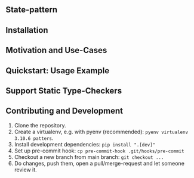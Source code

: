 State-pattern
---

Installation
---

Motivation and Use-Cases
---

Quickstart: Usage Example
----

Support Static Type-Checkers
---

Contributing and Development
---
1. Clone the repository.
2. Create a virtualenv, e.g. with pyenv (recommended): `pyenv virtualenv 3.10.6 patters`.
3. Install development dependencies: `pip install ".[dev]"`
4. Set up pre-commit hook: `cp pre-commit-hook .git/hooks/pre-commit`
5. Checkout a new branch from main branch: `git checkout ...`
6. Do changes, push them, open a pull/merge-request and let someone review it.

